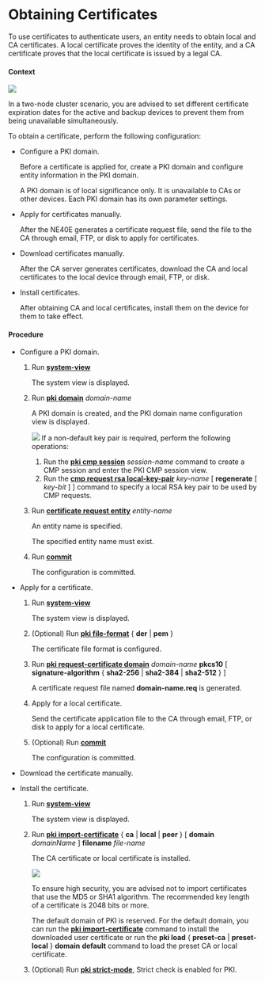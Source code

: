 Obtaining Certificates
======================

To use certificates to authenticate users, an entity needs to obtain local and CA certificates. A local certificate proves the identity of the entity, and a CA certificate proves that the local certificate is issued by a legal CA.

#### Context

![](../../../../public_sys-resources/note_3.0-en-us.png) 

In a two-node cluster scenario, you are advised to set different certificate expiration dates for the active and backup devices to prevent them from being unavailable simultaneously.

To obtain a certificate, perform the following configuration:

* Configure a PKI domain.
  
  Before a certificate is applied for, create a PKI domain and configure entity information in the PKI domain.
  
  A PKI domain is of local significance only. It is unavailable to CAs or other devices. Each PKI domain has its own parameter settings.
* Apply for certificates manually.
  
  After the NE40E generates a certificate request file, send the file to the CA through email, FTP, or disk to apply for certificates.
* Download certificates manually.
  
  After the CA server generates certificates, download the CA and local certificates to the local device through email, FTP, or disk.
* Install certificates.
  
  After obtaining CA and local certificates, install them on the device for them to take effect.

#### Procedure

* Configure a PKI domain.
  
  
  1. Run [**system-view**](cmdqueryname=system-view)
     
     The system view is displayed.
  2. Run [**pki domain**](cmdqueryname=pki+domain) *domain-name*
     
     A PKI domain is created, and the PKI domain name configuration view is displayed.
     
     ![](../../../../public_sys-resources/note_3.0-en-us.png) If a non-default key pair is required, perform the following operations:
     1. Run the [**pki cmp session**](cmdqueryname=pki+cmp+session) *session-name* command to create a CMP session and enter the PKI CMP session view.
     2. Run the [**cmp request rsa local-key-pair**](cmdqueryname=cmp+request+rsa+local-key-pair+regenerate) *key-name* [ **regenerate** [ *key-bit* ] ] command to specify a local RSA key pair to be used by CMP requests.
  3. Run [**certificate request entity**](cmdqueryname=certificate+request+entity) *entity-name*
     
     An entity name is specified.
     
     The specified entity name must exist.
  4. Run [**commit**](cmdqueryname=commit)
     
     The configuration is committed.
* Apply for a certificate.
  
  
  1. Run [**system-view**](cmdqueryname=system-view)
     
     The system view is displayed.
  2. (Optional) Run [**pki file-format**](cmdqueryname=pki+file-format+der+pem) { **der** | **pem** }
     
     The certificate file format is configured.
  3. Run [**pki request-certificate domain**](cmdqueryname=pki+request-certificate+domain+pkcs10) *domain-name* **pkcs10** [ **signature-algorithm** { **sha2-256** | **sha2-384** | **sha2-512** } ]
     
     A certificate request file named **domain-name.req** is generated.
  4. Apply for a local certificate.
     
     Send the certificate application file to the CA through email, FTP, or disk to apply for a local certificate.
  5. (Optional) Run [**commit**](cmdqueryname=commit)
     
     The configuration is committed.
* Download the certificate manually.
* Install the certificate.
  
  
  1. Run [**system-view**](cmdqueryname=system-view)
     
     The system view is displayed.
  2. Run [**pki import-certificate**](cmdqueryname=pki+import-certificate+ca+local+peer+domain+filename) { **ca** | **local** | **peer** } [ **domain** *domainName* ] **filename** *file-name*
     
     The CA certificate or local certificate is installed.
     
     ![](../../../../public_sys-resources/note_3.0-en-us.png) 
     
     To ensure high security, you are advised not to import certificates that use the MD5 or SHA1 algorithm. The recommended key length of a certificate is 2048 bits or more.
     
     The default domain of PKI is reserved. For the default domain, you can run the [**pki import-certificate**](cmdqueryname=pki+import-certificate) command to install the downloaded user certificate or run the **pki load** { **preset-ca** | **preset-local** } **domain** **default** command to load the preset CA or local certificate.
  3. (Optional) Run [**pki strict-mode**](cmdqueryname=pki+strict-mode), Strict check is enabled for PKI.